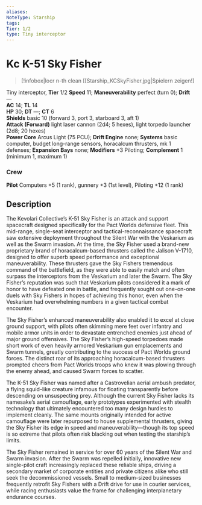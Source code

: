 ```yaml
---
aliases: 
NoteType: Starship
tags: 
Tier: 1/2
type: Tiny interceptor 
---
```


# Kc K-51 Sky Fisher

> [!infobox|locr n-th clean
>  [[Starship_KCSkyFisher.jpg|Spielern zeigen!]
> 

Tiny interceptor, **Tier** 1/2
**Speed** 11; **Maneuverability** perfect (turn 0); **Drift** —  
**AC** 14; **TL** 14  
**HP** 30; **DT** —; **CT** 6  
**Shields** basic 10 (forward 3, port 3, starboard 3, aft 1)  
**Attack (Forward)** light laser cannon (2d4; 5 hexes), light torpedo launcher (2d8; 20 hexes)  
**Power Core** Arcus Light (75 PCU); **Drift Engine** none; **Systems** basic computer, budget long-range sensors, horacalcum thrusters, mk 1 defenses; **Expansion Bays** none; **Modifiers** +3 Piloting; **Complement** 1 (minimum 1, maximum 1)

### Crew

**Pilot** Computers +5 (1 rank), gunnery +3 (1st level), Piloting +12 (1 rank)

## Description

The Kevolari Collective’s K-51 Sky Fisher is an attack and support spacecraft designed specifically for the Pact Worlds defensive fleet. This mid-range, single-seat interceptor and tactical-reconnaissance spacecraft saw extensive deployment throughout the Silent War with the Veskarium as well as the Swarm invasion. At the time, the Sky Fisher used a brand-new proprietary brand of horacalcum-based thrusters called the Jalison V-1710, designed to offer superb speed performance and exceptional maneuverability. These thrusters gave the Sky Fishers tremendous command of the battlefield, as they were able to easily match and often surpass the interceptors from the Veskarium and later the Swarm. The Sky Fisher’s reputation was such that Veskarium pilots considered it a mark of honor to have defeated one in battle, and frequently sought out one-on-one duels with Sky Fishers in hopes of achieving this honor, even when the Veskarium had overwhelming numbers in a given tactical combat encounter.  
  
The Sky Fisher’s enhanced maneuverability also enabled it to excel at close ground support, with pilots often skimming mere feet over infantry and mobile armor units in order to devastate entrenched enemies just ahead of major ground offensives. The Sky Fisher’s high-speed torpedoes made short work of even heavily armored Veskarium gun emplacements and Swarm tunnels, greatly contributing to the success of Pact Worlds ground forces. The distinct roar of its approaching horacalcum-based thrusters prompted cheers from Pact Worlds troops who knew it was plowing through the enemy ahead, and caused Swarm forces to scatter.  
  
The K-51 Sky Fisher was named after a Castrovelian aerial ambush predator, a flying squid-like creature infamous for floating transparently before descending on unsuspecting prey. Although the current Sky Fisher lacks its namesake’s aerial camouflage, early prototypes experimented with stealth technology that ultimately encountered too many design hurdles to implement cleanly. The same mounts originally intended for active camouflage were later repurposed to house supplemental thrusters, giving the Sky Fisher its edge in speed and maneuverability—though its top speed is so extreme that pilots often risk blacking out when testing the starship’s limits.  
  
The Sky Fisher remained in service for over 60 years of the Silent War and Swarm invasion. After the Swarm was repelled initially, innovative new single-pilot craft increasingly replaced these reliable ships, driving a secondary market of corporate entities and private citizens alike who still seek the decommissioned vessels. Small to medium-sized businesses frequently retrofit Sky Fishers with a Drift drive for use in courier services, while racing enthusiasts value the frame for challenging interplanetary endurance courses.
